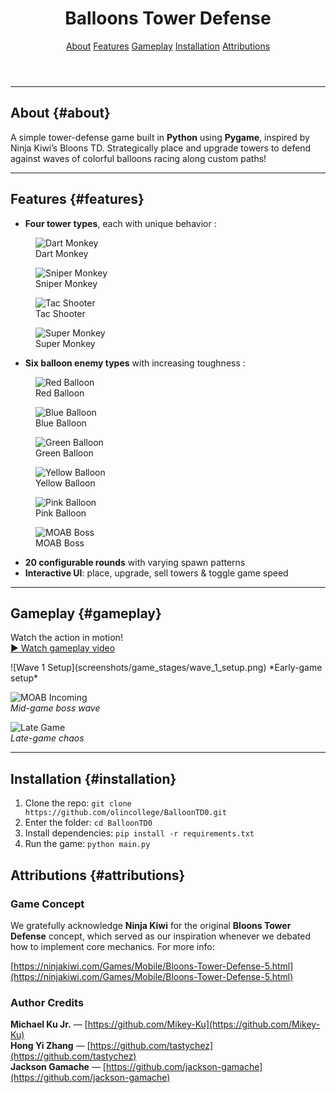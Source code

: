 

<link rel="stylesheet" href="style.css">

<header class="site-header">
  <h1>Balloons Tower Defense</h1>
  <nav class="site-nav">
    <a href="#about">About</a>
    <a href="#features">Features</a>
    <a href="#gameplay">Gameplay</a>
    <a href="#installation">Installation</a>
    <a href="#Attributions">Attributions</a>
  </nav>
</header>

<hr />

## About {#about}

A simple tower-defense game built in **Python** using **Pygame**, inspired by Ninja Kiwi’s Bloons TD. Strategically place and upgrade towers to defend against waves of colorful balloons racing along custom paths!

<hr />

## Features {#features}

- **Four tower types**, each with unique behavior :

<div class="tower-grid">
  <figure class="tower-item">
    <img src="screenshots/monkey_images/dart_monkey.png" alt="Dart Monkey">
    <figcaption>Dart Monkey</figcaption>
  </figure>
  <figure class="tower-item">
    <img src="screenshots/monkey_images/sniper_monkey.png" alt="Sniper Monkey">
    <figcaption>Sniper Monkey</figcaption>
  </figure>
  <figure class="tower-item">
    <img src="screenshots/monkey_images/tac_tower.png" alt="Tac Shooter">
    <figcaption>Tac Shooter</figcaption>
  </figure>
  <figure class="tower-item">
    <img src="screenshots/monkey_images/super_monkey.png" alt="Super Monkey">
    <figcaption>Super Monkey</figcaption>
  </figure>
</div>

- **Six balloon enemy types** with increasing toughness :

<div class="balloon-grid">
  <figure class="balloon-item">
    <img src="screenshots/balloon_images/red_balloon.png" alt="Red Balloon">
    <figcaption>Red Balloon</figcaption>
  </figure>
  <figure class="balloon-item">
    <img src="screenshots/balloon_images/blue_balloon.png" alt="Blue Balloon">
    <figcaption>Blue Balloon</figcaption>
  </figure>
  <figure class="balloon-item">
    <img src="screenshots/balloon_images/green_balloon.png" alt="Green Balloon">
    <figcaption>Green Balloon</figcaption>
  </figure>
  <figure class="balloon-item">
    <img src="screenshots/balloon_images/yellow_balloon.png" alt="Yellow Balloon">
    <figcaption>Yellow Balloon</figcaption>
  </figure>
  <figure class="balloon-item">
    <img src="screenshots/balloon_images/pink_balloon.png" alt="Pink Balloon">
    <figcaption>Pink Balloon</figcaption>
  </figure>
  <figure class="balloon-item">
    <img src="screenshots/balloon_images/moab.png" alt="MOAB Boss">
    <figcaption>MOAB Boss</figcaption>
  </figure>
</div>


- **20 configurable rounds** with varying spawn patterns  
- **Interactive UI**: place, upgrade, sell towers & toggle game speed  

<hr />

## Gameplay {#gameplay}

Watch the action in motion!  
[▶️ Watch gameplay video](https://youtu.be/<your-video-id>)

<div class="screenshot-grid">
  <!-- Screenshot 1 -->
  ![Wave 1 Setup](screenshots/game_stages/wave_1_setup.png)  
  *Early-game setup*

  <!-- Screenshot 2 -->
  ![MOAB Incoming](screenshots/game_stages/moab_setup2.png)  
  *Mid-game boss wave*

  <!-- Screenshot 3 -->
  ![Late Game](screenshots/game_stages/last_round.png)  
  *Late-game chaos*
</div>

<hr />

## Installation {#installation}

1. Clone the repo: `git clone https://github.com/olincollege/BalloonTD0.git`
2. Enter the folder: `cd BalloonTD0`
3. Install dependencies: `pip install -r requirements.txt`
4. Run the game: `python main.py`



## Attributions {#attributions}

### Game Concept
We gratefully acknowledge **Ninja Kiwi** for the original **Bloons Tower Defense** concept, which served as our inspiration whenever we debated how to implement core mechanics. For more info:  

[https://ninjakiwi.com/Games/Mobile/Bloons-Tower-Defense-5.html](https://ninjakiwi.com/Games/Mobile/Bloons-Tower-Defense-5.html)

### Author Credits
 **Michael Ku Jr.** — [https://github.com/Mikey-Ku](https://github.com/Mikey-Ku) <br>
 **Hong Yi Zhang** — [https://github.com/tastychez](https://github.com/tastychez)  <br>
 **Jackson Gamache** — [https://github.com/jackson-gamache](https://github.com/jackson-gamache)<br>
